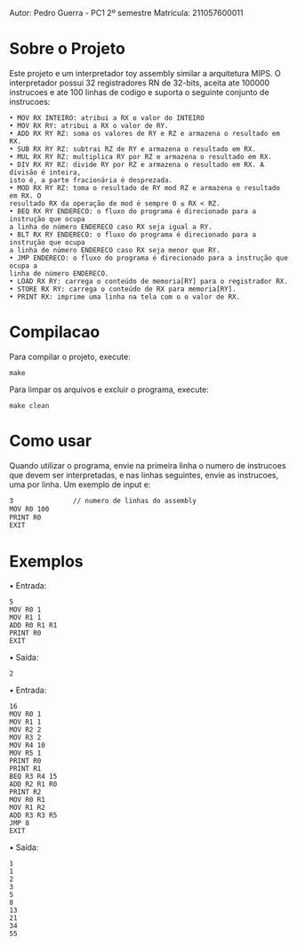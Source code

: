 Autor: Pedro Guerra - PC1 2º semestre
Matrícula: 211057600011

# Sobre o Projeto

Este projeto e um interpretador toy assembly similar a arquitetura MIPS.
O interpretador possui 32 registradores RN de 32-bits, aceita ate 100000 instrucoes e ate 100 linhas de codigo e suporta o seguinte conjunto de instrucoes:

```
• MOV RX INTEIRO: atribui a RX o valor do INTEIRO
• MOV RX RY: atribui a RX o valor de RY.
• ADD RX RY RZ: soma os valores de RY e RZ e armazena o resultado em RX.
• SUB RX RY RZ: subtrai RZ de RY e armazena o resultado em RX.
• MUL RX RY RZ: multiplica RY por RZ e armazena o resultado em RX.
• DIV RX RY RZ: divide RY por RZ e armazena o resultado em RX. A divisão é inteira,
isto é, a parte fracionária é desprezada.
• MOD RX RY RZ: toma o resultado de RY mod RZ e armazena o resultado em RX. O
resultado RX da operação de mod é sempre 0 ≤ RX < RZ.
• BEQ RX RY ENDERECO: o fluxo do programa é direcionado para a instrução que ocupa
a linha de número ENDERECO caso RX seja igual a RY.
• BLT RX RY ENDERECO: o fluxo do programa é direcionado para a instrução que ocupa
a linha de número ENDERECO caso RX seja menor que RY.
• JMP ENDERECO: o fluxo do programa é direcionado para a instrução que ocupa a
linha de número ENDERECO.
• LOAD RX RY: carrega o conteúdo de memoria[RY] para o registrador RX.
• STORE RX RY: carrega o conteúdo de RX para memoria[RY].
• PRINT RX: imprime uma linha na tela com o o valor de RX.
```

# Compilacao

Para compilar o projeto, execute:

```
make
```

Para limpar os arquivos e excluir o programa, execute:

```
make clean
```

# Como usar

Quando utilizar o programa, envie na primeira linha o numero de instrucoes que devem ser interpretadas, e nas linhas seguintes, envie as instrucoes, uma por linha. Um exemplo de input e:

```txt
3               // numero de linhas do assembly
MOV R0 100
PRINT R0
EXIT
```

# Exemplos

• Entrada:

```
5
MOV R0 1
MOV R1 1
ADD R0 R1 R1
PRINT R0
EXIT
```

• Saída:

```
2
```

• Entrada:
```
16
MOV R0 1
MOV R1 1
MOV R2 2
MOV R3 2
MOV R4 10
MOV R5 1
PRINT R0
PRINT R1
BEQ R3 R4 15
ADD R2 R1 R0
PRINT R2
MOV R0 R1
MOV R1 R2
ADD R3 R3 R5
JMP 8
EXIT
```

• Saída:

```
1
1
2
3
5
8
13
21
34
55
```